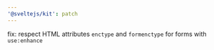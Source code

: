 ```yaml
---
'@sveltejs/kit': patch
---
```


fix: respect HTML attributes `enctype` and `formenctype` for forms with `use:enhance`
